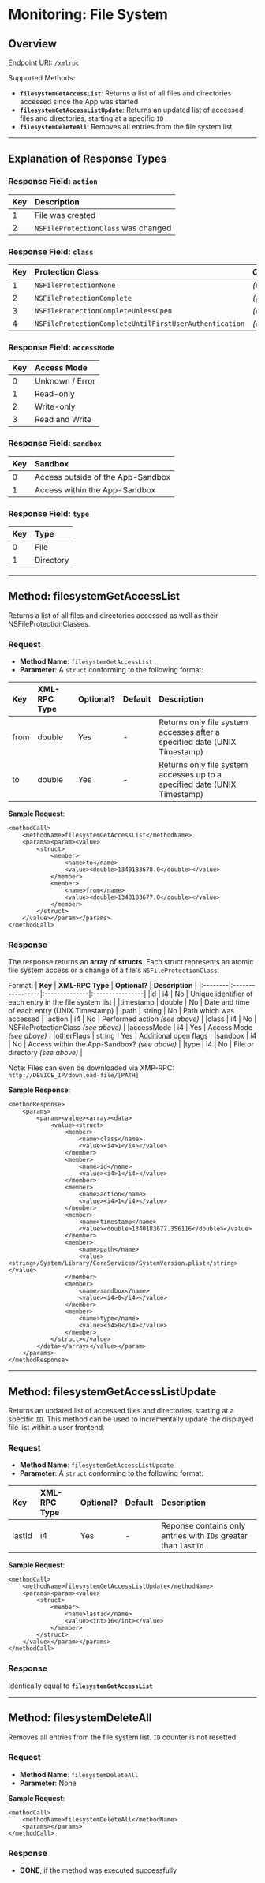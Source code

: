 # Monitoring: File System #

## Overview ##

Endpoint URI: `/xmlrpc`

Supported Methods:
  * **`filesystemGetAccessList`**: Returns a list of all files and directories accessed since the App was started
  * **`filesystemGetAccessListUpdate`**: Returns an updated list of accessed files and directories, starting at a specific `ID`
  * **`filesystemDeleteAll`**: Removes all entries from the file system list


---


## Explanation of Response Types ##

### Response Field: **`action`** ###
| **Key** | **Description** |
|:--------|:----------------|
| 1       | File was created |
| 2       | `NSFileProtectionClass` was changed |


### Response Field: **`class`** ###
| **Key** | **Protection Class** | _**Color**_ |
|:--------|:---------------------|:------------|
| 1       | `NSFileProtectionNone` | _(red)_     |
| 2       | `NSFileProtectionComplete` | _(green)_   |
| 3       | `NSFileProtectionCompleteUnlessOpen` | _(orange)_  |
| 4       | `NSFileProtectionCompleteUntilFirstUserAuthentication` | _(orange)_  |

### Response Field: **`accessMode`** ###
| **Key** | **Access Mode** |
|:--------|:----------------|
| 0       | Unknown / Error |
| 1       | Read-only       |
| 2       | Write-only      |
| 3       | Read and Write  |


### Response Field: **`sandbox`** ###
| **Key** | **Sandbox** |
|:--------|:------------|
| 0       | Access outside of the App-Sandbox |
| 1       | Access within the App-Sandbox |

### Response Field: **`type`** ###
| **Key** | **Type** |
|:--------|:---------|
| 0       | File     |
| 1       | Directory |


---

## Method: filesystemGetAccessList ##

Returns a list of all files and directories accessed as well as their NSFileProtectionClasses.

### Request ###
  * **Method Name**: `filesystemGetAccessList`
  * **Parameter**: A `struct` conforming to the following format:

| **Key** | **XML-RPC Type** | **Optional?** | **Default** | **Description** |
|:--------|:-----------------|:--------------|:------------|:----------------|
| from    | double           | Yes           | -           | Returns only file system accesses after a specified date (UNIX Timestamp) |
| to      | double           | Yes           | -           | Returns only file system accesses up to a specified date (UNIX Timestamp) |

**Sample Request**:
```
<methodCall>
	<methodName>filesystemGetAccessList</methodName>
	<params><param><value>
		<struct>
			<member>
				<name>to</name>
				<value><double>1340183678.0</double></value>
			</member>
			<member>
				<name>from</name>
				<value><double>1340183677.0</double></value>
			</member>
		</struct>
	</value></param></params>
</methodCall>
```

### Response ###
The response returns an **array** of **structs**. Each struct represents an atomic file system access or a change of a file's `NSFileProtectionClass`.

Format:
| **Key** | **XML-RPC Type** | **Optional?** | **Description** |
|:--------|:-----------------|:--------------|:----------------|
|id       | i4               | No            | Unique identifier of each entry in the file system list |
|timestamp | double           | No            | Date and time of each entry (UNIX Timestamp) |
|path     | string           | No            | Path which was accessed |
|action   | i4               | No            | Performed action _(see above)_ |
|class    | i4               | No            | NSFileProtectionClass _(see above)_ |
|accessMode | i4               | Yes           | Access Mode _(see above)_ |
|otherFlags | string           | Yes           | Additional open flags |
|sandbox  | i4               | No            | Access within the App-Sandbox? _(see above)_ |
|type     | i4               | No            | File or directory _(see above)_ |

Note: Files can even be downloaded via XMP-RPC: `http://DEVICE_IP/download-file/[PATH]`

**Sample Response**:
```
<methodResponse>
	<params>
		<param><value><array><data>
			<value><struct>
				<member>
					<name>class</name>
					<value><i4>1</i4></value>
				</member>
				<member>
					<name>id</name>
					<value><i4>1</i4></value>
				</member>
				<member>
					<name>action</name>
					<value><i4>1</i4></value>
				</member>
				<member>
					<name>timestamp</name>
					<value><double>1340183677.356116</double></value>
				</member>
				<member>
					<name>path</name>
					<value><string>/System/Library/CoreServices/SystemVersion.plist</string></value>
				</member>
				<member>
					<name>sandbox</name>
					<value><i4>0</i4></value>
				</member>
				<member>
					<name>type</name>
					<value><i4>0</i4></value>
				</member>
			</struct></value>
		</data></array></value></param>
	</params>
</methodResponse>
```


---


## Method: filesystemGetAccessListUpdate ##

Returns an updated list of accessed files and directories, starting at a specific `ID`. This method can be used to incrementally update the displayed file list  within a user frontend.

### Request ###
  * **Method Name**: `filesystemGetAccessListUpdate`
  * **Parameter**: A `struct` conforming to the following format:

| **Key** | **XML-RPC Type** | **Optional?** | **Default** | **Description** |
|:--------|:-----------------|:--------------|:------------|:----------------|
| lastId  | i4               | Yes           | -           | Reponse contains only entries with `IDs` greater than `lastId` |

**Sample Request**:
```
<methodCall>
	<methodName>filesystemGetAccessListUpdate</methodName>
	<params><param><value>
		<struct>
			<member>
				<name>lastId</name>
				<value><int>16</int></value>
			</member>
		</struct>
	</value></param></params>
</methodCall>
```

### Response ###
Identically equal to **`filesystemGetAccessList`**



---


## Method: filesystemDeleteAll ##
Removes all entries from the file system list. `ID` counter is not resetted.

### Request ###
  * **Method Name**: `filesystemDeleteAll`
  * **Parameter**: None

**Sample Request**:
```
<methodCall>
	<methodName>filesystemDeleteAll</methodName>
	<params></params>
</methodCall>
```

### Response ###

  * **DONE**, if the method was executed successfully
